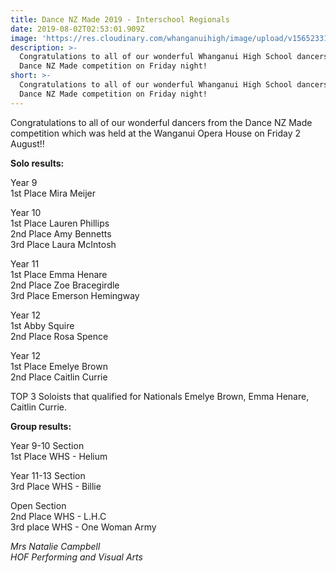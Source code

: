 ```yaml
---
title: Dance NZ Made 2019 - Interschool Regionals
date: 2019-08-02T02:53:01.909Z
image: 'https://res.cloudinary.com/whanganuihigh/image/upload/v1565233129/5.jpg'
description: >-
  Congratulations to all of our wonderful Whanganui High School dancers from the
  Dance NZ Made competition on Friday night!
short: >-
  Congratulations to all of our wonderful Whanganui High School dancers from the
  Dance NZ Made competition on Friday night!
---
```

Congratulations to all of our wonderful dancers from the Dance NZ Made competition which was held at the Wanganui Opera House on Friday 2 August!! 

**Solo results:**

Year 9  
1st Place Mira Meijer

Year 10  
1st Place Lauren Phillips  
2nd Place Amy Bennetts  
3rd Place Laura McIntosh

Year 11  
1st Place Emma Henare  
2nd Place Zoe Bracegirdle  
3rd Place Emerson Hemingway

Year 12  
1st Abby Squire  
2nd Place Rosa Spence

Year 12  
1st Place Emelye Brown  
2nd Place Caitlin Currie

TOP 3 Soloists that qualified for Nationals 
Emelye Brown, Emma Henare, Caitlin Currie.

**Group results:**

Year 9-10 Section  
1st Place WHS - Helium

Year 11-13 Section  
3rd Place WHS - Billie

Open Section  
2nd Place WHS - L.H.C  
3rd place WHS - One Woman Army

_Mrs Natalie Campbell  
HOF Performing and Visual Arts_
